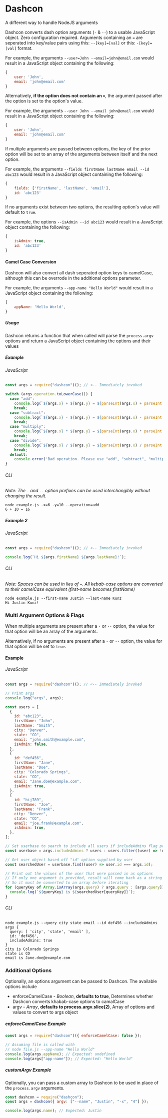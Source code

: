 # Dashcon

A different way to handle NodeJS arguments

Dashcon converts dash option arguments (`-` & `--`) to a usable JavaScript object. Zero configuration required. Arguments containing an `=` are seperated into key/value pairs using this: `--[key]=[val]` or this: `-[key]=[val]` format.

For example, the arguments `--user=John --email=john@email.com` would result in a JavaScript object containing the following:

```js
{
    user: 'John',
    email: 'john@email.com'
}
```

Alternatively, **if the option does not contain an `=`**, the argument passed after the option is set to the option's value.

For example, the arguments `--user John --email john@email.com` would result in a JavaScript object containing the following:

```js
{
    user: 'John',
    email: 'john@email.com'
}
```

If multiple arguments are passed between options, the key of the prior option will be set to an array of the arguments between itself and the next option.

For example, the arguments `--fields firstName lastName email --id abc123` would result in a JavaScript object containing the following:

```js
{
    fields: ['firstName', 'lastName', 'email'],
    id: 'abc123'
}
```

If no arguments exist between two options, the resulting option's value will default to `true`.

For example, the options `--isAdmin --id abc123` would result in a JavaScript object containing the following:

```js
{
    isAdmin: true,
    id: 'abc123'
}
```

#### Camel Case Conversion

Dashcon will also convert all dash seperated option keys to camelCase, although this can be overrode in the additional options parameter.

For example, the arguments `--app-name "Hello World"` would result in a JavaScript object containing the following:

```js
{
    appName: 'Hello World',
}
```

##### Usage

Dashcon returns a function that when called will parse the `process.argv` options and return a JavaScript object containing the options and their values

##### Example

###### JavaScript

```js
const args = require("dashcon")(); // <-- Immediately invoked

switch (args.operation.toLowerCase()) {
  case "add":
    console.log(`${args.x} + ${args.y} = ${parseInt(args.x) + parseInt(args.y)}`);
    break;
  case "subtract":
    console.log(`${args.x} - ${args.y} = ${parseInt(args.x) - parseInt(args.y)}`);
    break;
  case "multiply":
    console.log(`${args.x} * ${args.y} = ${parseInt(args.x) * parseInt(args.y)}`);
    break;
  case "divide":
    console.log(`${args.x} / ${args.y} = ${parseInt(args.x) / parseInt(args.y)}`);
    break;
  default:
    console.error('Bad operation. Please use "add", "subtract", "multiply", or "divide"');
}
```

###### CLI

_Note: The `-` and `--` option prefixes can be used interchangibly without changing the result._

```
node example.js -x=6 -y=10 --operation=add
6 + 10 = 16
```

##### Example 2

###### JavaScript

```js
const args = require("dashcon")(); // <-- Immediately invoked

console.log(`Hi ${args.firstName} ${args.lastName}!`);
```

###### CLI

_Note: Spaces can be used in lieu of `=`. All kebab-case options are converted to their camelCase equivalent (first-name becomes firstName)_

```
node example.js --first-name Justin --last-name Kunz
Hi Justin Kunz!
```

### Multi Argument Options & Flags

When multiple arguments are present after a `-` or `--` option, the value for that option will be an array of the arguments.

Alternatively, if no arguments are present after a `-` or `--` option, the value for that option will be set to `true`.

#### Example

###### JavaScript

```js
const args = require("dashcon")(); // <-- Immediately invoked

// Print args
console.log("args", args);

const users = [
  {
    id: "abc123",
    firstName: "John",
    lastName: "Smith",
    city: "Denver",
    state: "CO",
    email: "john.smith@example.com",
    isAdmin: false,
  },
  {
    id: "def456",
    firstName: "Jane",
    lastName: "Doe",
    city: "Colorado Springs",
    state: "CO",
    email: "Jane.doe@example.com",
    isAdmin: true,
  },
  {
    id: "hij789",
    firstName: "Joe",
    lastName: "Frank",
    city: "Denver",
    state: "CO",
    email: "joe.frank@example.com",
    isAdmin: true,
  },
];

// Set userbase to search to include all users if includeAdmins flag provided
const userbase = args.includeAdmins ? users : users.filter((user) => !user.isAdmin);

// Get user object based off "id" option supplied by user
const searchedUser = userbase.find((user) => user.id === args.id);

// Print out the values of the user that were passed in as options
// If only one argument is provided, result will come back as a string
// So it must be converted to an array before iterating
for (queryKey of Array.isArray(args.query) ? args.query : [args.query]) {
  console.log(`${queryKey} is ${searchedUser[queryKey]}`);
}
```

###### CLI

```
node example.js --query city state email --id def456 --includeAdmins
args {
  query: [ 'city', 'state', 'email' ],
  id: 'def456',
  includeAdmins: true
}
city is Colorado Springs
state is CO
email is Jane.doe@example.com
```

### Additional Options

Optionally, an options argument can be passed to Dashcon. The available options include

- enforceCamelCase - _Boolean_, **defaults to true**, Determines whether Dashcon converts khabab-case options to camalCase
- argv - _Array_, **defaults to process.argv.slice(2)**, Array of options and values to convert to args object

##### enforceCamelCase Example

```js
const args = require("dashcon")({ enforceCamelCase: false });

// Assuming file is called with
// node file.js --app-name "Hello World"
console.log(args.appName); // Expected: undefined
console.log(args["app-name"]); // Expected: "Hello World"
```

##### customArgv Example

Optionally, you can pass a custom array to Dashcon to be used in place of the `process.argv` arguments.

```js
const dashcon = require("dashcon");
const args = dashcon({ argv: ["--name", "Justin", "-x", "4"] });

console.log(args.name); // Expected: Justin
```

